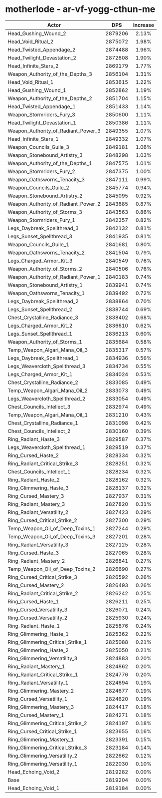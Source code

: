 # motherlode - ar-vf-yogg-cthun-me
| Actor | DPS | Increase |
|---|:---:|:---:|
|Head_Gushing_Wound_2|2879206|2.13%|
|Head_Void_Ritual_2|2875072|1.98%|
|Head_Twisted_Appendage_2|2874488|1.96%|
|Head_Twilight_Devastation_2|2872808|1.90%|
|Head_Infinite_Stars_2|2869179|1.77%|
|Weapon_Authority_of_the_Depths_3|2856104|1.31%|
|Head_Void_Ritual_1|2853615|1.22%|
|Head_Gushing_Wound_1|2852862|1.19%|
|Weapon_Authority_of_the_Depths_2|2851704|1.15%|
|Head_Twisted_Appendage_1|2851433|1.14%|
|Weapon_Stormriders_Fury_3|2850600|1.11%|
|Head_Twilight_Devastation_1|2850386|1.11%|
|Weapon_Authority_of_Radiant_Power_3|2849355|1.07%|
|Head_Infinite_Stars_1|2849332|1.07%|
|Weapon_Councils_Guile_3|2849181|1.06%|
|Weapon_Stonebound_Artistry_3|2848298|1.03%|
|Weapon_Authority_of_the_Depths_1|2847575|1.01%|
|Weapon_Stormriders_Fury_2|2847375|1.00%|
|Weapon_Oathsworns_Tenacity_3|2847111|0.99%|
|Weapon_Councils_Guile_2|2845774|0.94%|
|Weapon_Stonebound_Artistry_2|2845095|0.92%|
|Weapon_Authority_of_Radiant_Power_2|2843685|0.87%|
|Weapon_Authority_of_Storms_3|2843563|0.86%|
|Weapon_Stormriders_Fury_1|2842357|0.82%|
|Legs_Daybreak_Spellthread_3|2842132|0.81%|
|Legs_Sunset_Spellthread_3|2841935|0.81%|
|Weapon_Councils_Guile_1|2841681|0.80%|
|Weapon_Oathsworns_Tenacity_2|2841504|0.79%|
|Legs_Charged_Armor_Kit_3|2840549|0.76%|
|Weapon_Authority_of_Storms_2|2840506|0.76%|
|Weapon_Authority_of_Radiant_Power_1|2840183|0.74%|
|Weapon_Stonebound_Artistry_1|2839941|0.74%|
|Weapon_Oathsworns_Tenacity_1|2839492|0.72%|
|Legs_Daybreak_Spellthread_2|2838864|0.70%|
|Legs_Sunset_Spellthread_2|2838744|0.69%|
|Chest_Crystalline_Radiance_3|2838402|0.68%|
|Legs_Charged_Armor_Kit_2|2836610|0.62%|
|Legs_Sunset_Spellthread_1|2836213|0.60%|
|Weapon_Authority_of_Storms_1|2835684|0.58%|
|Temp_Weapon_Algari_Mana_Oil_3|2835317|0.57%|
|Legs_Daybreak_Spellthread_1|2834936|0.56%|
|Legs_Weavercloth_Spellthread_3|2834734|0.55%|
|Legs_Charged_Armor_Kit_1|2834024|0.53%|
|Chest_Crystalline_Radiance_2|2833085|0.49%|
|Temp_Weapon_Algari_Mana_Oil_2|2833073|0.49%|
|Legs_Weavercloth_Spellthread_2|2833054|0.49%|
|Chest_Councils_Intellect_3|2832974|0.49%|
|Temp_Weapon_Algari_Mana_Oil_1|2831210|0.43%|
|Chest_Crystalline_Radiance_1|2831098|0.42%|
|Chest_Councils_Intellect_2|2830160|0.39%|
|Ring_Radiant_Haste_3|2829587|0.37%|
|Legs_Weavercloth_Spellthread_1|2829519|0.37%|
|Ring_Cursed_Haste_2|2828334|0.32%|
|Ring_Radiant_Critical_Strike_3|2828251|0.32%|
|Chest_Councils_Intellect_1|2828234|0.32%|
|Ring_Radiant_Haste_2|2828162|0.32%|
|Ring_Glimmering_Haste_3|2828137|0.32%|
|Ring_Cursed_Mastery_3|2827937|0.31%|
|Ring_Radiant_Mastery_3|2827820|0.31%|
|Ring_Radiant_Versatility_2|2827423|0.29%|
|Ring_Cursed_Critical_Strike_2|2827300|0.29%|
|Temp_Weapon_Oil_of_Deep_Toxins_1|2827244|0.29%|
|Temp_Weapon_Oil_of_Deep_Toxins_3|2827201|0.28%|
|Ring_Radiant_Versatility_3|2827125|0.28%|
|Ring_Cursed_Haste_3|2827065|0.28%|
|Ring_Radiant_Mastery_2|2826841|0.27%|
|Temp_Weapon_Oil_of_Deep_Toxins_2|2826690|0.27%|
|Ring_Cursed_Critical_Strike_3|2826592|0.26%|
|Ring_Cursed_Mastery_2|2826493|0.26%|
|Ring_Radiant_Critical_Strike_2|2826242|0.25%|
|Ring_Cursed_Haste_1|2826211|0.25%|
|Ring_Cursed_Versatility_3|2826071|0.24%|
|Ring_Cursed_Versatility_2|2825930|0.24%|
|Ring_Radiant_Haste_1|2825876|0.24%|
|Ring_Glimmering_Haste_1|2825362|0.22%|
|Ring_Glimmering_Critical_Strike_1|2825088|0.21%|
|Ring_Glimmering_Haste_2|2825050|0.21%|
|Ring_Glimmering_Versatility_3|2824883|0.20%|
|Ring_Radiant_Mastery_1|2824862|0.20%|
|Ring_Radiant_Critical_Strike_1|2824776|0.20%|
|Ring_Radiant_Versatility_1|2824694|0.19%|
|Ring_Glimmering_Mastery_2|2824677|0.19%|
|Ring_Cursed_Versatility_1|2824620|0.19%|
|Ring_Glimmering_Mastery_3|2824417|0.18%|
|Ring_Cursed_Mastery_1|2824271|0.18%|
|Ring_Glimmering_Critical_Strike_2|2824197|0.18%|
|Ring_Cursed_Critical_Strike_1|2823655|0.16%|
|Ring_Glimmering_Mastery_1|2823391|0.15%|
|Ring_Glimmering_Critical_Strike_3|2823184|0.14%|
|Ring_Glimmering_Versatility_2|2822662|0.12%|
|Ring_Glimmering_Versatility_1|2822030|0.10%|
|Head_Echoing_Void_2|2819282|0.00%|
|Base|2819204|0.00%|
|Head_Echoing_Void_1|2819184|0.00%|
